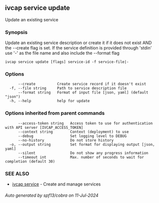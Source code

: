 ## ivcap service update

Update an existing service

### Synopsis

Update an existing service description or create it if it does not exist
AND the --create flag is set. If the service definition is provided
through 'stdin' use '-' as the file name and also include the --format flag 

```
ivcap service update [flags] service-id -f service-file|-
```

### Options

```
      --create          Create service record if it doesn't exist
  -f, --file string     Path to service description file
      --format string   Format of input file [json, yaml] (default "json")
  -h, --help            help for update
```

### Options inherited from parent commands

```
      --access-token string   Access token to use for authentication with API server [IVCAP_ACCESS_TOKEN]
      --context string        Context (deployment) to use
      --debug                 Set logging level to DEBUG
      --no-history            Do not store history
  -o, --output string         Set format for displaying output [json, yaml]
      --silent                Do not show any progress information
      --timeout int           Max. number of seconds to wait for completion (default 30)
```

### SEE ALSO

* [ivcap service](ivcap_service.md)	 - Create and manage services 

###### Auto generated by spf13/cobra on 11-Jul-2024
